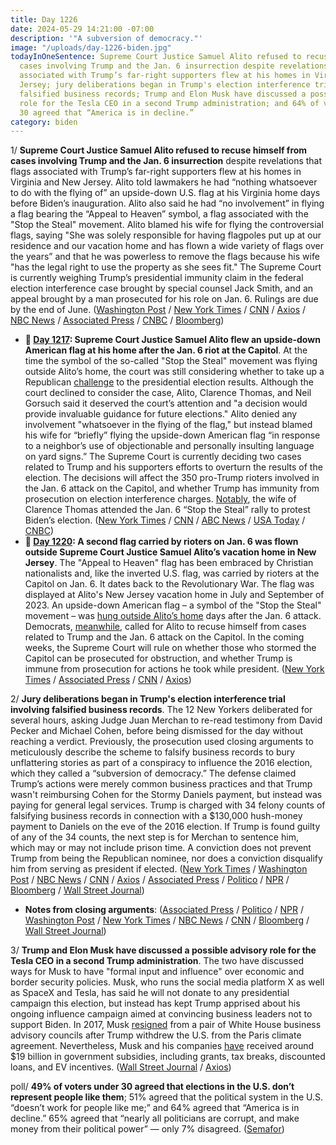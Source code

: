 ```yaml
---
title: Day 1226
date: 2024-05-29 14:21:00 -07:00
description: '"A subversion of democracy."'
image: "/uploads/day-1226-biden.jpg"
todayInOneSentence: Supreme Court Justice Samuel Alito refused to recuse himself from
  cases involving Trump and the Jan. 6 insurrection despite revelations that flags
  associated with Trump’s far-right supporters flew at his homes in Virginia and New
  Jersey; jury deliberations began in Trump's election interference trial involving
  falsified business records; Trump and Elon Musk have discussed a possible advisory
  role for the Tesla CEO in a second Trump administration; and 64% of voters under
  30 agreed that “America is in decline.”
category: biden
---
```


1/ **Supreme Court Justice Samuel Alito refused to recuse himself from cases involving Trump and the Jan. 6 insurrection** despite revelations that flags associated with Trump’s far-right supporters flew at his homes in Virginia and New Jersey. Alito told lawmakers he had “nothing whatsoever to do with the flying of” an upside-down U.S. flag at his Virginia home days before Biden’s inauguration. Alito also said he had “no involvement” in flying a flag bearing the “Appeal to Heaven” symbol, a flag associated with the "Stop the Steal" movement. Alito blamed his wife for flying the controversial flags, saying "She was solely responsible for having flagpoles put up at our residence and our vacation home and has flown a wide variety of flags over the years” and that he was powerless to remove the flags because his wife "has the legal right to use the property as she sees fit." The Supreme Court is currently weighing Trump’s presidential immunity claim in the federal election interference case brought by special counsel Jack Smith, and an appeal brought by a man prosecuted for his role on Jan. 6. Rulings are due by the end of June. ([Washington Post](https://www.washingtonpost.com/politics/2024/05/29/supreme-court-alito-recuse-flag-jan-6/) / [New York Times](https://www.nytimes.com/2024/05/29/us/alito-supreme-court-recusal-flag.html) / [CNN](https://www.cnn.com/2024/05/29/politics/alito-flag-controversy-response-supreme-court/index.html) / [Axios](https://www.axios.com/2024/05/29/samuel-alito-scotus-jan-6-flag-recusal) / [NBC News](https://www.nbcnews.com/politics/supreme-court/justice-alito-declines-step-trump-related-cases-flag-spat-rcna154540) / [Associated Press](https://apnews.com/article/alito-flag-supreme-court-roberts-justice-senate-e53c1d1fef7b81f9dc87fa31b1622c4c) / [CNBC](https://www.cnbc.com/2024/05/29/supreme-courts-alito-rejects-calls-to-recuse-from-trump-jan-6-cases.html) / [Bloomberg](https://www.bloomberg.com/news/articles/2024-05-29/justice-alito-says-he-won-t-recuse-from-trump-cases-over-flags?sref=MIBMEEoj))

* **📌 [Day 1217](https://whatthefuckjusthappenedtoday.com/2024/05/20/day-1217/#4-supreme-court-justice-samuel-alito): Supreme Court Justice Samuel Alito flew an upside-down American flag at his home after the Jan. 6 riot at the Capitol**. At the time the symbol of the so-called "Stop the Steal" movement was flying outside Alito’s home, the court was still considering whether to take up a Republican [challenge](https://whatthefuckjusthappenedtoday.com/2021/02/22/day-34/) to the presidential election results. Although the court declined to consider the case, Alito, Clarence Thomas, and Neil Gorsuch said it deserved the court’s attention and "a decision would provide invaluable guidance for future elections." Alito denied any involvement "whatsoever in the flying of the flag," but instead blamed his wife for “briefly” flying the upside-down American flag “in response to a neighbor’s use of objectionable and personally insulting language on yard signs.” The Supreme Court is currently deciding two cases related to Trump and his supporters efforts to overturn the results of the election. The decisions will affect the 350 pro-Trump rioters involved in the Jan. 6 attack on the Capitol, and whether Trump has immunity from prosecution on election interference charges. [Notably](https://whatthefuckjusthappenedtoday.com/2022/03/15/day-420/#5-the-wife-of-supreme-court-justice), the wife of Clarence Thomas attended the Jan. 6 “Stop the Steal” rally to protest Biden’s election. ([New York Times](https://www.nytimes.com/2024/05/16/us/justice-alito-upside-down-flag.html) / [CNN](https://www.cnn.com/2024/05/16/politics/alito-upside-down-american-flag-house/index.html) / [ABC News](https://abcnews.go.com/US/wireStory/justice-alitos-home-flew-flag-upside-after-trumps-110325659) / [USA Today](https://www.usatoday.com/story/news/politics/elections/2024/05/17/justice-alito-upside-down-flag-outside-house/73730575007/) / [CNBC](https://www.cnbc.com/2024/05/17/supreme-court-alito-trump-stop-the-steal-flag.html))
* **📌 [Day 1220](https://whatthefuckjusthappenedtoday.com/2024/05/23/day-1220/#2-a-second-flag-carried-by-rioters-o): A second flag carried by rioters on Jan. 6 was flown outside Supreme Court Justice Samuel Alito’s vacation home in New Jersey**. The "Appeal to Heaven" flag has been embraced by Christian nationalists and, like the inverted U.S. flag, was carried by rioters at the Capitol on Jan. 6. It dates back to the Revolutionary War. The flag was displayed at Alito's New Jersey vacation home in July and September of 2023. An upside-down American flag – a symbol of the "Stop the Steal" movement – was [hung outside Alito’s home](https://whatthefuckjusthappenedtoday.com/2024/05/20/day-1217/#5-supreme-court-justice-samuel-alito) days after the Jan. 6 attack. Democrats, [meanwhile](https://thehill.com/homenews/house/4681845-hakeem-jeffries-samuel-alito-supreme-court-jan-6-cases/), called for Alito to recuse himself from cases related to Trump and the Jan. 6 attack on the Capitol. In the coming weeks, the Supreme Court will rule on whether those who stormed the Capitol can be prosecuted for obstruction, and whether Trump is immune from prosecution for actions he took while president. ([New York Times](https://www.nytimes.com/2024/05/22/us/justice-alito-flag-appeal-to-heaven.html) / [Associated Press](https://apnews.com/article/supreme-court-flag-stop-steal-alito-trump-1842c40b833637c981c59c3f39bc4669) / [CNN](https://www.cnn.com/2024/05/22/politics/alito-flag-new-york-times/) / [Axios](https://www.axios.com/2024/05/23/justice-alito-flag-new-york-times))

2/ **Jury deliberations began in Trump's election interference trial involving falsified business records**. The 12 New Yorkers deliberated for several hours, asking Judge Juan Merchan to re-read testimony from David Pecker and Michael Cohen, before being dismissed for the day without reaching a verdict. Previously, the prosecution used closing arguments to meticulously describe the scheme to falsify business records to bury unflattering stories as part of a conspiracy to influence the 2016 election, which they called a “subversion of democracy.” The defense claimed Trump’s actions were merely common business practices and that Trump wasn't reimbursing Cohen for the Stormy Daniels payment, but instead was paying for general legal services. Trump is charged with 34 felony counts of falsifying business records in connection with a $130,000 hush-money payment to Daniels on the eve of the 2016 election. If Trump is found guilty of any of the 34 counts, the next step is for Merchan to sentence him, which may or may not include prison time. A conviction does not prevent Trump from being the Republican nominee, nor does a conviction disqualify him from serving as president if elected. ([New York Times](https://www.nytimes.com/live/2024/05/29/nyregion/trump-trial-hush-money) / [Washington Post](https://www.washingtonpost.com/politics/2024/05/29/trump-jury-instructions-deliberations/) / [NBC News](https://www.nbcnews.com/politics/donald-trump/live-blog/trump-trial-live-updates-hush-money-case-jury-deliberations-rcna154410) / [CNN](https://www.cnn.com/politics/live-news/trump-hush-money-trial-05-29-24/index.html?tab=Catch+Up) / [Axios](https://www.axios.com/2024/05/29/trump-hush-money-trial-jury-deliberations) / [Associated Press](https://apnews.com/live/trump-trial-jury-deliberations-updates) / [Politico](https://www.politico.com/live-updates/2024/05/29/trump-hush-money-criminal-trial/judge-gets-a-jury-note-00160470) / [NPR](https://www.npr.org/2024/05/29/nx-s1-4977350/trump-hush-money-trial-jury) / [Bloomberg](https://www.bloomberg.com/news/articles/2024-05-29/how-could-trump-hush-money-trial-end-verdict-is-in-jurors-hands-now?sref=MIBMEEoj) / [Wall Street Journal](https://www.wsj.com/us-news/law/jury-begins-deliberations-trump-hush-money-trial-e0c67013?mod=hp_lead_pos2))

* **Notes from closing arguments**: ([Associated Press](https://apnews.com/live/trump-trial-day-21-updates) / [Politico](https://www.politico.com/live-updates/2024/05/28/trump-hush-money-criminal-trial) / [NPR](https://www.npr.org/2024/05/28/g-s1-1193/trump-hush-money-trial) / [Washington Post](https://www.washingtonpost.com/politics/2024/05/28/trump-hush-money-trial-live-updates-closing-arguments/) / [New York Times](https://www.nytimes.com/live/2024/05/28/nyregion/trump-trial-closing-arguments) / [NBC News](https://www.nbcnews.com/politics/donald-trump/live-blog/trump-trial-live-updates-closing-statements-hush-money-case-rcna153996) / [CNN](https://www.cnn.com/politics/live-news/trump-hush-money-trial-05-28-24/index.html?tab=all) / [Bloomberg](https://www.bloomberg.com/news/live-blog/2024-05-28/donald-trump-closing-arguments-may-28?srnd=homepage-americas&sref=MIBMEEoj) / [Wall Street Journal](https://www.wsj.com/us-news/law/trump-hush-money-trial-closing-arguments-383a62e3?mod=hp_lead_pos3))

3/ **Trump and Elon Musk have discussed a possible advisory role for the Tesla CEO in a second Trump administration**. The two have discussed ways for Musk to have "formal input and influence" over economic and border security policies. Musk, who runs the social media platform X as well as SpaceX and Tesla, has said he will not donate to any presidential campaign this election, but instead has kept Trump apprised about his ongoing influence campaign aimed at convincing business leaders not to support Biden. In 2017, Musk [resigned](https://whatthefuckjusthappenedtoday.com/2017/05/31/Day-132/#2-elon-musk-threatens-to-leave-trump) from a pair of White House business advisory councils after Trump withdrew the U.S. from the Paris climate agreement. Nevertheless, Musk and his companies [have](https://tagvault.org/blog/elon-musk-subsidies/) received around $19 billion in government subsidies, including grants, tax breaks, discounted loans, and EV incentives. ([Wall Street Journal](https://www.wsj.com/politics/donald-trump-elon-musk-alliance-d1fe43e3) / [Axios](https://www.axios.com/2024/05/29/trump-elon-musk-adviser-president))

poll/ **49% of voters under 30 agreed that elections in the U.S. don’t represent people like them**; 51% agreed that the political system in the U.S. “doesn’t work for people like me;” and 64% agreed that “America is in decline.” 65% agreed that “nearly all politicians are corrupt, and make money from their political power” — only 7% disagreed. ([Semafor](https://www.semafor.com/article/05/28/2024/a-dying-empire-led-by-bad-people-poll-finds-young-voters-despairing-over-us-politics))
